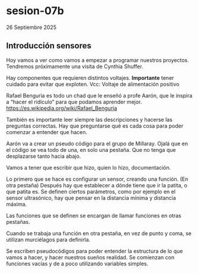 # sesion-07b
26 Septiembre 2025

## Introducción sensores

Hoy vamos a ver como vamos a empezar a programar nuestros proyectos.
Tendremos próximamente una visita de Cynthia Shuffer. 

Hay componentes que requieren distintos voltajes. **Importante** tener cuidado para evitar que exploten.
Vcc: Voltaje de alimentación positivo

Rafael Benguria es todo un chad que le enseñó a profe Aarón, que le inspira a “hacer el ridículo” para que podamos aprender mejor.
<https://es.wikipedia.org/wiki/Rafael_Benguria>

También es importante leer siempre las descripciones y hacerse las preguntas correctas. Hay que preguntarse qué es cada cosa para poder comenzar a entender que hacen.


Aarón va a crear un pseudo código para el grupo de Millaray.
Ojalá que en el código se vea todo de una, en solo una pestaña. Que no tenga que desplazarse tanto hacia abajo.

Vamos a tener que escribir que hizo, quien lo hizo, documentación.

Lo primero que se hace es configurar un sensor, creando una función. (En otra pestaña)
Después hay que establecer a dónde tiene que ir la patita, o que patita es.
Se definen ciertos parámetros, como por ejemplo en el sensor ultrasónico, hay que pensar en la distancia mínima y distancia máxima.

Las funciones que se definen se encargan de llamar funciones en otras pestañas.

Cuando se trabaja una función en otra pestaña, en vez de punto y coma, se utilizan murciélagos para definirla.

Se escriben pseudocódigos para poder entender la estructura de lo que vamos a hacer, y hacer nuestros sueños realidad. Se comienzan con funciones vacías y de a poco utilizando variables simples.
